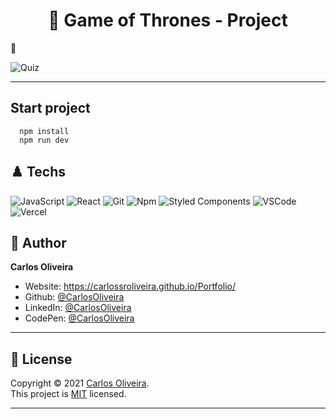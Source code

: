 <h1 align="center"> 🏴󠁧󠁢󠁥󠁮󠁧󠁿 Game of Thrones - Project</h1>

🖤 <br />

![Quiz](https://user-images.githubusercontent.com/63623377/114313985-39966f00-9acf-11eb-8e6d-4c71f0f239d1.gif)

---

## Start project
  ``` 
    npm install
    npm run dev
  ```

## ♟️ Techs 

  ![JavaScript](https://img.shields.io/badge/-JavaScript-F7B93E?style=flat-square&logo=javascript&logoColor=white)
  ![React](https://img.shields.io/badge/-React.js-45b8d8?style=flat-square&logo=react&logoColor=white)
  ![Git](https://img.shields.io/badge/-Git-F05032?style=flat-square&logo=git&logoColor=white)
  ![Npm](https://img.shields.io/badge/-Npm-2C8EBB?style=flat-square&logo=npm&logoColor=white)
  ![Styled Components](https://img.shields.io/badge/-Styled_Components-db7092?style=flat-square&logo=styled-components&logoColor=white)
  ![VSCode](https://img.shields.io/badge/-VSCode-0085D1?style=flat-square&logo=visual-studio-code&logoColor=white)
  ![Vercel](https://img.shields.io/badge/-Vercel-000000?style=flat-square&logo=vercel&logoColor=white)



## 👤 Author

**Carlos Oliveira**

* Website:  https://carlossroliveira.github.io/Portfolio/
* Github:   [@CarlosOliveira](https://github.com/carlossroliveira)
* LinkedIn: [@CarlosOliveira](https://www.linkedin.com/in/carlos-oliveira-ab93941a1/)
* CodePen:  [@CarlosOliveira](https://codepen.io/carlosjs)

---

## 📝 License

Copyright © 2021 [Carlos Oliveira](https://github.com/carlossroliveira).<br />
This project is [MIT](https://github.com/carlossroliveira/screenboard/blob/master/LICENSE) licensed.

***













